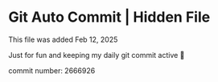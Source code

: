 # Git Auto Commit | Hidden File

This file was added Feb 12, 2025

Just for fun and keeping my daily git commit active 🤪

commit number: 2666926
